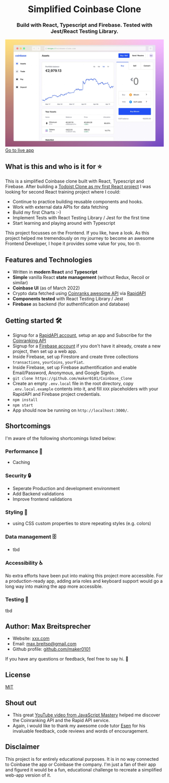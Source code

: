 <h1 align="center">Simplified Coinbase Clone</h1>
<h3 align="center">Build with React, Typescript and Firebase. Tested with Jest/React Testing Library.</h3>

![Coinbase Clone Screenshot](coinbase-clone-preview.jpg)
[Go to live app](https://todoist-clone.com/)

## What is this and who is it for ⭐

This is a simplified Coinbase clone built with React, Typescript and Firebase.
After building a [Todoist Clone as my first React project](https://github.com/maker0101/Todoist_Clone) I was looking for second React training project where I could:

- Continue to practice building reusable components and hooks.
- Work with external data APIs for data fetching
- Build my first Charts :-)
- Implement Tests with React Testing Library / Jest for the first time
- Start learning and playing around with Typescript

This project focusses on the Frontend. If you like, have a look.
As this project helped me tremendously on my journey to become an awesome Frontend Developer, I hope it provides some value for you, too 🤓.

## Features and Technologies

- Written in **modern React** and **Typescript**
- **Simple** vanilla React **state management** (without Redux, Recoil or similar)
- **Coinbase UI** (as of March 2022)
- Crypto data fetched using [Coinranks awesome API](https://developers.coinranking.com/api) via [RapidAPI](https://rapidapi.com/)
- **Components tested** with React Testing Library / Jest
- **Firebase** as backend (for authentification and database)

## Getting started 🛠

- Signup for a [RapidAPI account](https://rapidapi.com/), setup an app and Subscribe for the [Coinranking API](https://rapidapi.com/Coinranking/api/coinranking1/)
- Signup for a [Firebase account](https://firebase.google.com/) if you don't have it already, create a new project, then set up a web app.
- Inside Firebase, set up Firestore and create three collections `transactions`, `yourCoins`, `yourFiat`.
- Inside Firebase, set up Firebase authentification and enable Email/Password, Anonymous, and Google SignIn.
- `git clone https://github.com/maker0101/Coinbase_Clone`
- Create an empty `.env.local` file in the root directory, copy `.env.local.example` contents into it, and fill `XXX` placeholders with your RapidAPI and Firebase project credentials.
- `npm install`
- `npm start`
- App should now be running on `http://localhost:3000/`.

## Shortcomings

I'm aware of the following shortcomings listed below:

### Performance 🚀

- Caching

### Security 🔒

- Seperate Production and development environment
- Add Backend validations
- Improve frontend validations

### Styling 🎨

- using CSS custom properties to store repeating styles (e.g. colors)

### Data management 🗄

- tbd

### Accessibility ♿

No extra efforts have been put into making this project more accessible. For a production-ready app, adding aria roles and keyboard support would go a long way into making the app more accessible.

### Testing 🧪

tbd

## Author: Max Breitsprecher

- Website: [xxx.com](https://xxx.com)
- Email: max.breitsp@gmail.com
- Github profile: [github.com/maker0101](https://github.com/maker0101)

If you have any questions or feedback, feel free to say hi. 👋

## License

[MIT](https://opensource.org/licenses/MIT)

## Shout out

- This great [YouTube video from JavaScript Mastery](https://youtu.be/9DDX3US3kss) helped me discover the Coinranking API and the Rapid API service.
- Again, i would like to thank my awesome code tutor [Esen](https://github.com/snqb) for his invaluable feedback, code reviews and words of encouragement.

## Disclaimer

This project is for entirely educational purposes. It is in no way connected to Coinbase the app or Coinbase the company. I'm just a fan of their app and figured it would be a fun, educational challenge to recreate a simplified web-app version of it.
